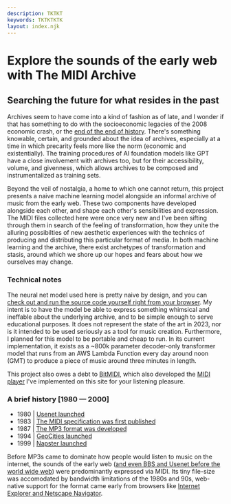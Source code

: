 ```yaml
---
description: TKTKT
keywords: TKTKTKTK
layout: index.njk
---
```

# Explore the sounds of the early web with The MIDI Archive
## Searching the future for what resides in the past

Archives seem to have come into a kind of fashion as of late, and I wonder if that has something to do with the socioeconomic legacies of the 2008 economic crash, or the [end of the end of history](https://marxandphilosophy.org.uk/reviews/19588_the-end-of-the-end-of-history-politics-in-the-twenty-first-century-by-alex-hochuli-george-hoare-and-philip-cunliffe-reviewed-by-dan-taylor/). There's something knowable, certain, and grounded about the idea of archives, especially at a time in which precarity feels more like the norm (economic and existentially). The training procedures of AI foundation models like GPT have a close involvement with archives too, but for their accessibility, volume, and givenness, which allows archives to be composed and instrumentalized as training sets.

Beyond the veil of nostalgia, a home to which one cannot return, this project presents a naive machine learning model alongside an informal archive of music from the early web. These two components have developed alongside each other, and shape each other's sensibilities and expression. The MIDI files collected here were once very new and I've been sifting through them in search of the feeling of transformation, how they unite the alluring possibilties of new aesthetic experiences with the technics of producing and distributing this particular format of media. In both machine learning and the archive, there exist archetypes of transformation and stasis, around which we shore up our hopes and fears about how we ourselves may change.


<!-- No one questions the _transformational_ quality of current state of the art in AI, but how do our fears and fantasies of this transformation align with the other kinds of transformations we routinely experience, when we shop for home goods or develop a crush on someone? -->
<!-- - This website is, in a sense, an archive of archives, the aggregation of many personal collections.  -->
<!-- - A closure around a set of possible aesthetic experiences aligned to the dream of technological transformation, of both the self and society. -->

### Technical notes
The neural net model used here is pretty naive by design, and you can [check out and run the source code yourself right from your browser](https://colab.research.google.com/drive/1hpzG6ygsn0Cv44ImhyOn13eHtSo_Lccg#scrollTo=2KCKQ2kVr24C). My intent is to have the model be able to express something whimsical and ineffable about the underlying archive, and to be simple enough to serve educational purposes. It does not represent the state of the art in 2023, nor is it intended to be used seriously as a tool for music creation. Furthermore, I planned for this model to be portable and cheap to run. In its current implementation, it exists as a ~800k parameter decoder-only transformer model that runs from an AWS Lambda Function every day around noon (GMT) to produce a piece of music around three minutes in length.

This project also owes a debt to [BitMIDI](https://bitmidi.com/about), which also developed the [MIDI player](https://github.com/feross/timidity) I've implemented on this site for your listening pleasure.

<!-- ### About
The MIDI Archive was borne out of an interest in the strange temporality of AI during my residency at [Recurse Center](https://recurse.com/) in the fall of 2023. Digital technological innovations of the last couple decades have come with increasingly polarized epistemologies, and current existential concerns around AGI, super-human AI, and agentic AI seem to carry both optimistic (accelerationist) and pessimistic (apocalytpic) fantasies of complete transformation of human civilization. But AI is as much a backwards-looking technology as it is forward, and this project aims to explore that paradox by developing a relatively naive neural net model along with an archive. -->

<!-- ### The Archive as Corpus (Training Dataset) -->
<!-- The recent development of foundation models has blurred the lines between the archive and the training set, with the distinction being perhaps more about the communities of people who rely on them. And while archives do have to answer to nuanced questions about the embedding and perpetuation of historical biases, this holds all the more true for those training foundation models. In the case of this model, I've been building the model and the archive alongside each other, with the model acting as a synthetic expression of the underlying archive, as a tool for sensemaking around an archive. -->

<!-- There's a blurriness between the archive and the training set in the age of machine learning, and much of the contentions around archives, like the perpetuation and reification of historical biases, hold ever more true for current foundational models built with the current state of the art in ML. This project is ultimately _not_ about replicating the early music web with AI, but instead about using AI as a tool for sensemaking around an archive. -->

<!-- That said, this archive has been assembled in a pretty whimsical way way, selecting for both the eccentric and the mundane. In some sense, it is also an archive of archives, as each collection that is featured here also represents the vision and curation of another human being, another node on the world wide web. -->

### A brief history [1980 — 2000]
- 1980 | [Usenet launched](https://en.wikipedia.org/wiki/Usenet)
- 1983 | [The MIDI specification was first published](https://en.wikipedia.org/wiki/MIDI#:~:text=The%20MIDI%20specification%20was%20published,6%20and%20the%20Prophet%20600.)
- 1987 | [The MP3 format was developed](https://cs.stanford.edu/people/eroberts/cs201/projects/1999-00/dmca-2k/mp3.html#:~:text=MP3%2C%20or%20Motion%20Picture%20Expert,from%20the%20University%20of%20Erlangen.)
- 1994 | [GeoCities launched](https://en.wikipedia.org/wiki/GeoCities)
- 1999 | [Napster launched](https://en.wikipedia.org/wiki/Napster)

Before MP3s came to dominate how people would listen to music on the internet, the sounds of the early web ([and even BBS and Usenet before the world wide web](https://forums.theregister.com/forum/all/2019/07/12/a_pair_of_usenet_pirates_get_66_months_behind_bars/#:~:text=Usenet%2C%20that%20brings%20back%20memories.%20Used%20to%20use%20it%20when%20I%20started%20at%20Uni.%20Great%20source%20of%20mod%20and%20midi%20files%2Cnone%20of%20that%20new%20fangled%20MP3%20nonsence!)) were predominantly expressed via MIDI. 
Its tiny file-size was accomodated by bandwidth limitations of the 1980s and 90s, web-native support for the format came early from browsers like [Internet Explorer and Netscape Navigator](https://www.vice.com/en/article/a359xe/the-internets-first-hit-file-format-wasnt-the-mp3-it-was-midi#:~:text=In%20particular%2C%20Microsoft%E2%80%99s%20Internet%20Explorer%20supported%20it%20as%20far%20back%20as%20version%201.0%2C%20while%20Netscape%20Navigator%20supported%20it%20with%20the%20use%20of%20a%20plug%2Din%20and%20added%20native%20support%20starting%20in%20version%203.0.). 

<!-- This website surfaces a small slice of this music culture on the early web, and exists as both an archive (a curated selection of MIDI files from various websites) and as a training corpus for a neural net, which produces a new piece of music every day around noon (GMT). You can listen to any file in the archive by clicking on it. This project also owes a debt to the [BitMIDI project](https://bitmidi.com/about), which also developed the [MIDI player](https://github.com/feross/timidity) I've implemented on this site. -->